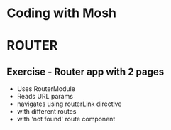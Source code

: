 # Coding with Mosh

# ROUTER

## Exercise - Router app with 2 pages

- Uses RouterModule
- Reads URL params
- navigates using routerLink directive
- with different routes
- with 'not found' route component

